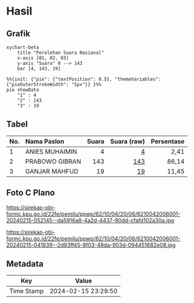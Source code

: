 # Hasil

## Grafik

```mermaid
xychart-beta
    title "Perolehan Suara Nasional"
    x-axis [01, 02, 03]
    y-axis "Suara" 0 --> 143
    bar [4, 143, 19]
```

```mermaid
%%{init: {"pie": {"textPosition": 0.5}, "themeVariables": {"pieOuterStrokeWidth": "5px"}} }%%
pie showData
    "1" : 4
    "2" : 143
    "3" : 19
```

## Tabel

| No. | Nama Paslon    | Suara | Suara (raw) | Persentase |
|:--- |:-------------- | -----:| -----------:| ----------:|
| 1   | ANIES MUHAIMIN | 4     | [4][p-1]    | 2,41       |
| 2   | PRABOWO GIBRAN | 143   | [143][p-2]  | 86,14      |
| 3   | GANJAR MAHFUD  | 19    | [19][p-3]   | 11,45      |


[p-1]: https://github.com/gigit-pemilu/pemilu-2024/blob/main/pilpres/hitung-suara/sub/62-kalimantan-tengah/sub/10-gunung-mas/sub/04-kahayan-hulu-utara/sub/2006-tumbang-sian/sub/001-tps/sub/paslon-1.txt
[p-2]: https://github.com/gigit-pemilu/pemilu-2024/blob/main/pilpres/hitung-suara/sub/62-kalimantan-tengah/sub/10-gunung-mas/sub/04-kahayan-hulu-utara/sub/2006-tumbang-sian/sub/001-tps/sub/paslon-2.txt
[p-3]: https://github.com/gigit-pemilu/pemilu-2024/blob/main/pilpres/hitung-suara/sub/62-kalimantan-tengah/sub/10-gunung-mas/sub/04-kahayan-hulu-utara/sub/2006-tumbang-sian/sub/001-tps/sub/paslon-3.txt

## Foto C Plano

https://sirekap-obj-formc.kpu.go.id/22fe/pemilu/ppwp/62/10/04/20/06/6210042006001-20240215-052145--da5916a8-4a2d-4437-80dd-cfafd102a30a.jpg

https://sirekap-obj-formc.kpu.go.id/22fe/pemilu/ppwp/62/10/04/20/06/6210042006001-20240215-041839--2d93ff45-8f03-48da-903d-094451682e08.jpg


## Metadata

| Key        | Value               |
| ---------- | ------------------- |
| Time Stamp | 2024-02-15 23:29:50 |



